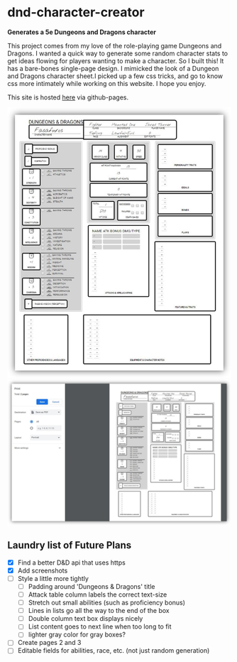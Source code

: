 # dnd-character-creator
**Generates a 5e Dungeons and Dragons character**

This project comes from my love of the role-playing game Dungeons and Dragons. I wanted a quick way to generate some random character stats to get ideas flowing for players wanting to make a character. So I built this!
It has a bare-bones single-page design. I mimicked the look of a Dungeon and Dragons character sheet.I  picked up a few css tricks, and go to know css more intimately while working on this website. I hope you enjoy.

This site is hosted [here](https://deraj21.github.io/dnd-character-creator) via github-pages.

<img src="https://raw.githubusercontent.com/Deraj21/dnd-character-creator/master/dnd-screenshot.JPG" />

<img src="https://raw.githubusercontent.com/Deraj21/dnd-character-creator/master/dnd-print-screenshot.JPG" />



## Laundry list of Future Plans
- [x] Find a better D&D api that uses https
- [x] Add screenshots
- [ ] Style a little more tightly
  - [ ] Padding around 'Dungeons & Dragons' title
  - [ ] Attack table column labels the correct text-size
  - [ ] Stretch out small abilities (such as proficiency bonus)
  - [ ] Lines in lists go all the way to the end of the box
  - [ ] Double column text box displays nicely
  - [ ] List content goes to next line when too long to fit
  - [ ] lighter gray color for gray boxes?
- [ ] Create pages 2 and 3
- [ ] Editable fields for abilities, race, etc. (not just random generation)
